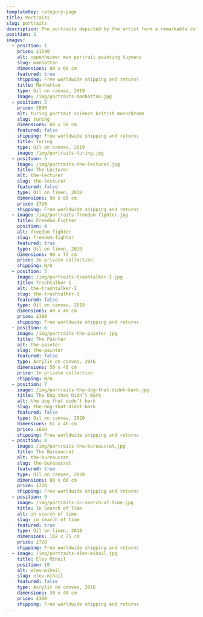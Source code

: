 ```yaml
---
templateKey: category-page
title: Portraits
slug: portraits
description: The portraits depicted by the artist form a remarkable collection of individuals whom influenced history, science, politics and culture in a way that is often overlooked and misunderstood. The collection also consists of paintings that are more personal to the artist such as a self portrait and a depiction of the artist’s father as a student.
position: 1
images:
  - position: 1
    price: £1140
    alt: oppenheimer man portrait painting tuymans
    slug: manhattan
    dimensions: 80 x 60 cm
    featured: true
    shipping: Free worldwide shipping and returns
    title: Manhattan
    type: Oil on canvas, 2019
    image: /img/portraits-manhattan.jpg
  - position: 2
    price: £890
    alt: turing portrait science british monochrome
    slug: turing
    dimensions: 60 x 50 cm
    featured: false
    shipping: Free worldwide shipping and returns
    title: Turing
    type: Oil on canvas, 2019
    image: /img/portraits-turing.jpg
  - position: 3
    image: /img/portraits-the-lecturer.jpg
    title: The Lecturer
    alt: the-lecturer
    slug: the-lecturer
    featured: false
    type: Oil on linen, 2018
    dimensions: 90 x 85 cm
    price: £720
    shipping: Free worldwide shipping and returns
  - image: /img/portraits-freedom-fighter.jpg
    title: Freedom Fighter
    position: 4
    alt: freedom fighter
    slug: freedom-fighter
    featured: true
    type: Oil on linen, 2019
    dimensions: 90 x 75 cm
    price: In private collection
    shipping: N/A
  - position: 5
    image: /img/portraits-trashtalker-I.jpg
    title: Trashtalker I
    alt: the-trashtalker-I
    slug: the-trashtalker-I
    featured: false
    type: Oil on canvas, 2019
    dimensions: 40 x 40 cm
    price: £380
    shipping: Free worldwide shipping and returns
  - position: 6
    image: /img/portraits-the-painter.jpg
    title: The Painter
    alt: the-painter
    slug: the-painter
    featured: false
    type: Acrylic on canvas, 2016
    dimensions: 50 x 40 cm
    price: In private collection
    shipping: N/A
  - position: 7
    image: /img/portraits-the-dog-that-didnt-bark.jpg
    title: The Dog that Didn’t Bark
    alt: the dog that didn’t bark
    slug: the-dog-that-didnt-bark
    featured: false
    type: Oil on canvas, 2020
    dimensions: 61 x 46 cm
    price: £600
    shipping: Free worldwide shipping and returns
  - position: 8
    image: /img/portraits-the-bureaucrat.jpg
    title: The Bureaucrat
    alt: the-bureaucrat
    slug: the-bureaucrat
    featured: true
    type: Oil on canvas, 2020
    dimensions: 80 x 60 cm
    price: £720
    shipping: Free worldwide shipping and returns
  - position: 9
    image: /img/portraits-in-search-of-time.jpg
    title: In Search of Time
    alt: in search of time
    slug: in search of time
    featured: true
    type: Oil on linen, 2018
    dimensions: 102 x 75 cm
    price: £720
    shipping: Free worldwide shipping and returns
  - image: /img/portraits-elev-mihail.jpg
    title: Elev Mihail
    position: 10
    alt: elev-mihail
    slug: elev-mihail
    featured: false
    type: Acrylic on canvas, 2016
    dimensions: 30 x 40 cm
    price: £380
    shipping: Free worldwide shipping and returns
---
```

